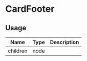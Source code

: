 # CardFooter

## Usage
| Name        | Type           | Description  |
| ----------- |:--------------:| ------------:|
|children|node|

